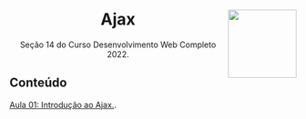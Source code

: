 <div align="center">
<a href="https://github.com/monicaquintal" target="_blank"><img align="right" width="120px" src="https://res.cloudinary.com/practicaldev/image/fetch/s--eY5Y_t8t--/c_imagga_scale,f_auto,fl_progressive,h_420,q_auto,w_1000/https://cdn.artandlogic.com/wp-content/uploads/2000px-AJAX_logo_by_gengns.svg_.png" /></a>
<h1>Ajax</h1>
<p>Seção 14 do Curso Desenvolvimento Web Completo 2022.</p>
</div>

## Conteúdo

[Aula 01: Introdução ao Ajax.](./aula01.md).